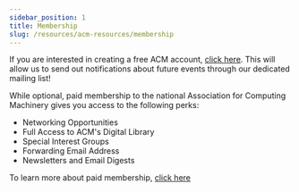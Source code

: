 ```yaml
---
sidebar_position: 1
title: Membership
slug: /resources/acm-resources/membership
---
```


If you are interested in creating a free ACM account, [click here](https://www.acm.org/membership/myacm-at-a-glance). This will allow us to send out notifications about future events through our dedicated mailing list!

While optional, paid membership to the national Association for Computing Machinery gives you access to the following perks:
- Networking Opportunities​
- Full Access to ACM's Digital Library​
- Special Interest Groups​
- Forwarding Email Address​
- Newsletters and Email Digests

To learn more about paid membership, [click here](https://www.acm.org/membership)



